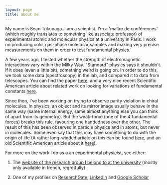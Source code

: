 ```yaml
---
layout: page
title: about me
---
```


My name is Sean Tokunaga. I am a scientist. I'm a 'maître de conférences' (which roughly translates to something like associate professor) of experimental atomic and molecular physics at a university in Paris. I work on producing cold, gas-phase molecular samples and making very precise measurements on them in order to test fundamental physics.

A few years ago, I tested whether the strength of electromagnetic interactions vary within the Milky Way. "Standard" physics says it shouldn't. If it does (even a little bit), something weird is going on. In order to do this, we took some data (spectroscopy) in the lab, and compared it to data from telescopes. You can find the paper [here](http://www.nature.com/articles/ncomms3600), and a very nice recent Scientific American article about related work on looking for variations of fundamental constants [here](https://blogs.scientificamerican.com/guest-blog/are-the-constants-of-physics-constant/).

Since then, I've been working on trying to observe parity violation in chiral molecules. In physics, an object and its mirror image usually behave in the same way (same internal energy, same almost anything else you can think of apart from its geometry). But the weak-force (one of the 4 fundamental forces) breaks this rule, favouring one handedness over the other. The result of this has been observed in particle physics and in atoms, but never in molecules. Some even say that this may have something to do with the origin of life (A rather long-winded article on this can be found [here](http://link.springer.com/article/10.1007/s10698-009-9070-0), and an old Scientific American article about it [here](http://quantummechanics.ucsd.edu/ph87/ScientificAmerican/Sciam/Hegstrom_The_Handedness_of_the_universe.pdf)).


For more on the work I do as a an experimental physicist, see either:

1. The [website of the research group I belong to at the university] (mostly only available in french, regretfully)

2. One of my profiles on [ResearchGate], [LinkedIn] and [Google Scholar]

[website of the research group I belong to at the university]: http://www-lpl.univ-paris13.fr/fr/hotes.awp
[ResearchGate]: https://www.researchgate.net/profile/Sean_Tokunaga
[LinkedIn]: https://fr.linkedin.com/in/seantokunaga
[Google Scholar]: https://scholar.google.fr/citations?user=ADDo1xwAAAAJ  
